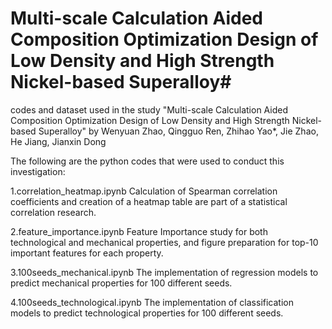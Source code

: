 # Multi-scale Calculation Aided Composition Optimization Design of Low Density and High Strength Nickel-based Superalloy#
codes and dataset used in the study "Multi-scale Calculation Aided Composition Optimization Design of Low Density and High Strength Nickel-based Superalloy" by Wenyuan Zhao, Qingguo Ren, Zhihao Yao*, Jie Zhao, He Jiang, Jianxin Dong

The following are the python codes that were used to conduct this investigation:

1.correlation_heatmap.ipynb Calculation of Spearman correlation coefficients and creation of a heatmap table are part of a statistical correlation research.

2.feature_importance.ipynb Feature Importance study for both technological and mechanical properties, and figure preparation for top-10 important features for each property.

3.100seeds_mechanical.ipynb The implementation of regression models to predict mechanical properties for 100 different seeds.

4.100seeds_technological.ipynb The implementation of classification models to predict technological properties for 100 different seeds.
